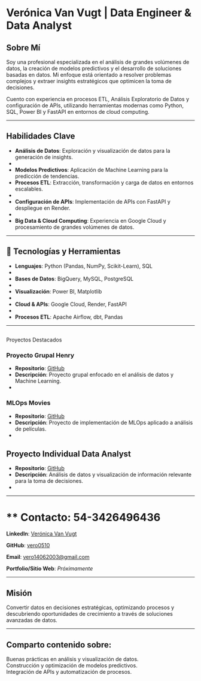 #  Verónica Van Vugt | Data Engineer & Data Analyst

##  Sobre Mí

Soy una profesional especializada en el análisis de grandes volúmenes de datos, la creación de modelos predictivos y el desarrollo de soluciones basadas en datos. Mi enfoque está orientado a resolver problemas complejos y extraer insights estratégicos que optimicen la toma de decisiones.

Cuento con experiencia en procesos ETL, Análisis Exploratorio de Datos y configuración de APIs, utilizando herramientas modernas como Python, SQL, Power BI y FastAPI en entornos de cloud computing.

---

##  Habilidades Clave


-  **Análisis de Datos**: Exploración y visualización de datos para la generación de insights.
-  
-  **Modelos Predictivos**: Aplicación de Machine Learning para la predicción de tendencias.
-  **Procesos ETL**: Extracción, transformación y carga de datos en entornos escalables.
-  
-  **Configuración de APIs**: Implementación de APIs con FastAPI y despliegue en Render.
-  
-  **Big Data & Cloud Computing**: Experiencia en Google Cloud y procesamiento de grandes volúmenes de datos.

---

## 🔧 Tecnologías y Herramientas


- **Lenguajes**: Python (Pandas, NumPy, Scikit-Learn), SQL
- 
- **Bases de Datos**: BigQuery, MySQL, PostgreSQL
- 
- **Visualización**: Power BI, Matplotlib
- 
- **Cloud & APIs**: Google Cloud, Render, FastAPI
- 
- **Procesos ETL**: Apache Airflow, dbt, Pandas

---

## 
Proyectos Destacados

 

###  Proyecto Grupal Henry

- **Repositorio**: [GitHub](https://github.com/vero0510/)
- **Descripción**: Proyecto grupal enfocado en el análisis de datos y Machine Learning.
- 

###  MLOps Movies

- **Repositorio**: [GitHub](https://github.com/vero0510/)
- **Descripción**: Proyecto de implementación de MLOps aplicado a análisis de películas.
- 

##  Proyecto Individual Data Analyst

- **Repositorio**: [GitHub](https://github.com/vero0510/)
- **Descripción**: Análisis de datos y visualización de información relevante para la toma de decisiones.
- 

---

# ** Contacto: 54-3426496436

  **LinkedIn**: [Verónica Van Vugt](https://www.linkedin.com/in/veronica-van-vugt)  
  
 **GitHub**: [vero0510](https://github.com/vero0510/)  
 
 **Email**: [vero14062003@gmail.com](mailto:vero14062003@gmail.com) 
 
 **Portfolio/Sitio Web**: *Próximamente*

---

##  Misión
Convertir datos en decisiones estratégicas, optimizando procesos y descubriendo oportunidades de crecimiento a través de soluciones avanzadas de datos.

---

##  Comparto contenido sobre:
 Buenas prácticas en análisis y visualización de datos.  
 Construcción y optimización de modelos predictivos.  
 Integración de APIs y automatización de procesos.  


